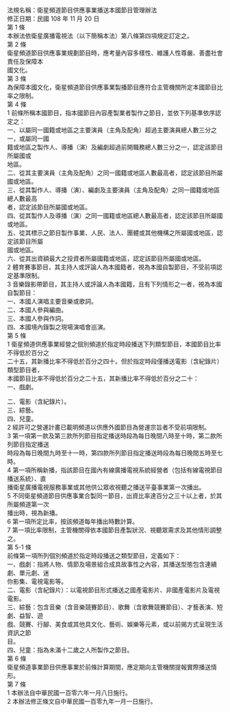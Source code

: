 法規名稱：衛星頻道節目供應事業播送本國節目管理辦法  
修正日期：民國 108 年 11 月 20 日  
第 1 條  
本辦法依衛星廣播電視法（以下簡稱本法）第八條第四項規定訂定之。  
第 2 條  
衛星頻道節目供應事業規劃節目時，應考量內容多樣性、維護人性尊嚴、善盡社會責任及保障本  
國文化。  
第 3 條  
為保障本國文化，衛星頻道節目供應事業製播節目應符合主管機關所定本國節目比率之限制。  
第 4 條  
1 前條所稱本國節目，指本國節目內容產製業者製作之節目，並依下列基準依序認定之：  
一、以屬同一國籍或地區之主要演員（主角及配角）超過主要演員總人數三分之一，或屬同一國  
籍或地區之製作人、導播（演）及編劇超過前開職務總人數三分之一，認定該節目所屬國或  
地區。  
二、從其主要演員（主角及配角）之同一國籍或地區人數最高者，認定該節目所屬國或地區。  
三、從其製作人、導播（演）、編劇及主要演員（主角及配角）之同一國籍或地區總人數最高  
者，認定該節目所屬國或地區。  
四、從其製作人及導播（演）之同一國籍或地區總人數最高者，認定該節目所屬國或地區。  
五、從其標示之節目製作事業、人民、法人、團體或其他機構之所屬國或地區，認定該節目所屬  
國或地區。  
六、從其出資額最大之投資者所屬國籍或地區，認定該節目所屬國或地區。  
2 體育賽事節目，其主持人或評論人為本國籍者，視為本國自製節目，不受前項認定基準限制。  
3 音樂錄影帶節目，其主持人或評論人為本國籍，且有下列情形之一者，視為本國自製節目：  
一、本國人演唱主要音樂或歌詞。  
二、本國人參與編曲。  
三、本國人參與作詞。  
四、本國境內錄製之現場演唱會巡演。  
第 5 條  
1 衛星頻道供應事業經營之個別頻道於指定時段播送下列類型節目，本國節目比率不得低於百分之  
二十五，其新播比率不得低於百分之四十。但於指定時段僅播送電影（含紀錄片）類型節目者，  
本國節目比率不得低於百分之二十五，其新播比率不得低於百分之二十：  
一、戲劇。  


二、電影（含紀錄片）。  
三、綜藝。  
四、兒童。  
2 經許可之營運計畫已載明頻道以供應外國節目為營運宗旨者不受前項限制。  
3 第一項第一款及第三款所列節目指定播送時段為每日晚間八時至十時，第二款所列節目指定播送  
時段為每日晚間九時至十一時，第四款所列節目指定播送時段為每日晚間五時至七時。  
4 第一項所稱新播，指該節目在國內有線廣播電視系統經營者（包括有線電視節目播送系統）、直  
播衛星廣播電視服務事業或其他供公眾收視聽之播送平臺事業第一次播出。  
5 不同衛星頻道節目供應事業合製同一節目，出資比率達百分之三十以上者，於其所屬頻道第一次  
播出時，視為新播。  
6 第一項所定比率，按該頻道每年播出時數計算。  
7 第一項比率限制，主管機關得依本國節目產製狀況、視聽眾需求及其他情形調整之。  
第 5-1 條  
前條第一項所列個別頻道於指定時段播送之類型節目，定義如下：  
一、戲劇：指將人物、情節及場景組合成具故事性之內容，其播送型態包含連續劇、單元劇、迷  
你影集、電視電影等。  
二、電影（含紀錄片）：以電視節目形式播送之國產電影片、非國產電影片及電視電影。  
三、綜藝：包含音樂（含音樂競賽節目）、歌舞（含歌舞競賽節目）、才藝表演、短劇、益智、遊  
戲、競賽、行腳、美食或其他具文化、藝術、娛樂等元素，或以前揭方式呈現生活資訊之節  
目。  
四、兒童：指為未滿十二歲之人所製作之節目。  
第 6 條  
衛星頻道事業節目供應事業於前條計算期間，應定期向主管機關提報實際播送情形。  
第 7 條  
1 本辦法自中華民國一百零六年一月八日施行。  
2 本辦法修正條文自中華民國一百零九年一月一日施行。  


